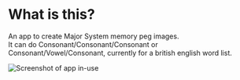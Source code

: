 # What is this?

An app to create Major System memory peg images.  
It can do Consonant/Consonant/Consonant or Consonant/Vowel/Consonant, currently for a british english word list.  

![Screenshot of app in-use](./screenshot.png)
